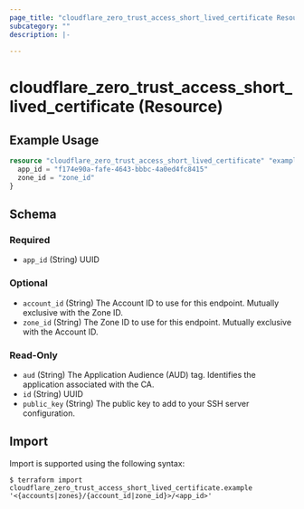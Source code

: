 ```yaml
---
page_title: "cloudflare_zero_trust_access_short_lived_certificate Resource - Cloudflare"
subcategory: ""
description: |-
  
---
```


# cloudflare_zero_trust_access_short_lived_certificate (Resource)



## Example Usage

```terraform
resource "cloudflare_zero_trust_access_short_lived_certificate" "example_zero_trust_access_short_lived_certificate" {
  app_id = "f174e90a-fafe-4643-bbbc-4a0ed4fc8415"
  zone_id = "zone_id"
}
```

<!-- schema generated by tfplugindocs -->
## Schema

### Required

- `app_id` (String) UUID

### Optional

- `account_id` (String) The Account ID to use for this endpoint. Mutually exclusive with the Zone ID.
- `zone_id` (String) The Zone ID to use for this endpoint. Mutually exclusive with the Account ID.

### Read-Only

- `aud` (String) The Application Audience (AUD) tag. Identifies the application associated with the CA.
- `id` (String) UUID
- `public_key` (String) The public key to add to your SSH server configuration.

## Import

Import is supported using the following syntax:

```shell
$ terraform import cloudflare_zero_trust_access_short_lived_certificate.example '<{accounts|zones}/{account_id|zone_id}>/<app_id>'
```
